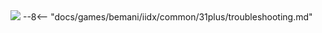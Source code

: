 <img class="header-logo" src="/img/bemani/iidx/32_pinkycrush/logo.webp">
--8<-- "docs/games/bemani/iidx/common/31plus/troubleshooting.md"